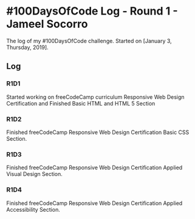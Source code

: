 # #100DaysOfCode Log - Round 1 - Jameel Socorro

The log of my #100DaysOfCode challenge. Started on [January 3, Thursday, 2019].

## Log

### R1D1 
Started working on freeCodeCamp curriculum Responsive Web Design Certification and Finished Basic HTML and HTML 5 Section

### R1D2
Finished freeCodeCamp Responsive Web Design Certification Basic CSS Section.

### R1D3
Finished freeCodeCamp Responsive Web Design Certification Applied Visual Design Section.

### R1D4
Finished freeCodeCamp Responsive Web Design Certification Applied Accessibility Section.
